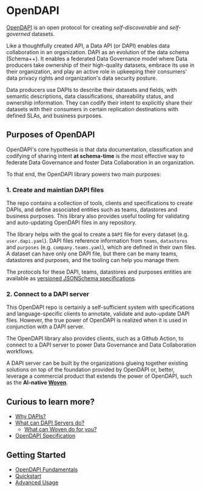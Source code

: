 # OpenDAPI

[OpenDAPI](https://opendapi.org) is an open protocol for creating _self-discoverable_ and _self-governed_ datasets.

Like a thoughtfully created API, a Data API (or DAPI) enables data collaboration in an organization. DAPI as an evolution of the data schema (Schema++). It enables a federated Data Governance model where Data producers take ownership of their high-quality datasets, embrace its use in their organization, and play an active role in upkeeping their consumers' data privacy rights and organization's data security posture.

Data producers use DAPIs to describe their datasets and fields, with semantic descriptions, data classifications, shareability status, and ownership information. They can codify their intent to explicitly share their datasets with their consumers in certain replication destinations with defined SLAs, and business purposes.

## Purposes of OpenDAPI

OpenDAPI's core hypothesis is that data documentation, classification and codifying of sharing intent **at schema-time** is the most effective way to federate Data Governance and foster Data Collaboration in an organization.

To that end, the OpenDAPI library powers two main purposes:

### 1. Create and maintian DAPI files

The repo contains a collection of tools, clients and specifications to create DAPIs, and define associated entities such as teams, datastores and business purposes. This library also provides useful tooling for validating and auto-updating OpenDAPI files in any repository.

The library helps with the goal to create a `DAPI` file for every dataset (e.g. `user.dapi.yaml`). DAPI files reference information from `teams`, `datastores` and `purposes` (e.g. `company.teams.yaml`), which are defined in their own files. A dataset can have only one DAPI file, but there can be many teams, datastores and purposes, and the tooling can help you manage them.

The protocols for these DAPI, teams, datastores and purposes entities are available as [versioned JSONSchema specifications](./spec/index.md).


### 2. Connect to a DAPI server

This OpenDAPI repo is certainly a self-sufficient system with specifications and language-specific clients to annotate, validate and auto-update DAPI files. However, the true power of OpenDAPI is realized when it is used in conjunction with a DAPI server.

The OpenDAPI library also provides clients, such as a Github Action, to connect to a DAPI server to power Data Governance and Data Collaboration workflows.

A DAPI server can be built by the organizations glueing together existing solutions on top of the foundation provided by OpenDAPI or, better, leverage a commercial product that extends the power of OpenDAPI, such as the **AI-native [Woven](https://wovencollab.com)**.

## Curious to learn more?
- [Why DAPIs?](./background/index.md)
- [What can DAPI Servers do?](./background/dapi-servers.md)
    - [What can Woven do for you?](https://wovencollab.com)
- [OpenDAPI Specification](./spec/index.md)


## Getting Started
- [OpenDAPI Fundamentals](./usage/fundamentals.md)
- [Quickstart](./usage/index.md)
- [Advanced Usage](./usage/advanced.md)
